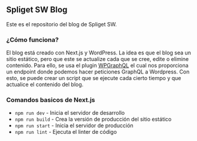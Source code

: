 ## Spliget SW Blog

Este es el repositorio del blog de Spliget SW.

### ¿Cómo funciona?

El blog está creado con Next.js y WordPress. La idea es que el blog sea un sitio estático, pero que este se actualize cada que se cree, edite o elimine contenido. Para ello, se usa el plugin [WPGraphQL](https://www.wpgraphql.com/) el cual nos proporciona un endpoint donde podemos hacer peticiones GraphQL a Wordpress. Con esto, se puede crear un script que se ejecute cada cierto tiempo y que actualice el contenido del blog.

### Comandos basicos de Next.js

- `npm run dev` - Inicia el servidor de desarrollo
- `npm run build` - Crea la versión de producción del sitio estático
- `npm run start` - Inicia el servidor de producción
- `npm run lint` - Ejecuta el linter de código